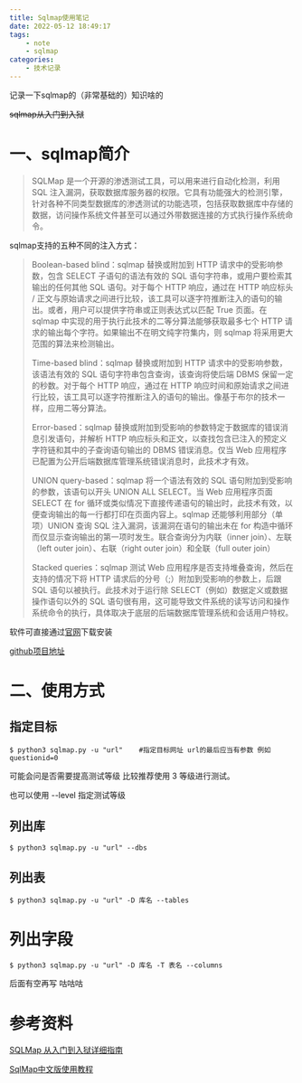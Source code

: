 ```yaml
---
title: Sqlmap使用笔记
date: 2022-05-12 18:49:17
tags:
    - note
    - sqlmap
categories:
    - 技术记录
---
```


记录一下sqlmap的（非常基础的）知识啥的

<!-- more -->

~~sqlmap从入门到入狱~~



# 一、sqlmap简介

> SQLMap 是一个开源的渗透测试工具，可以用来进行自动化检测，利用 SQL  注入漏洞，获取数据库服务器的权限。它具有功能强大的检测引擎，针对各种不同类型数据库的渗透测试的功能选项，包括获取数据库中存储的数据，访问操作系统文件甚至可以通过外带数据连接的方式执行操作系统命令。



sqlmap支持的五种不同的注入方式：

> Boolean-based blind：sqlmap 替换或附加到 HTTP 请求中的受影响参数，包含 SELECT 子语句的语法有效的 SQL 语句字符串，或用户要检索其输出的任何其他 SQL 语句。对于每个 HTTP 响应，通过在 HTTP 响应标头 / 正文与原始请求之间进行比较，该工具可以逐字符推断注入的语句的输出。或者，用户可以提供字符串或正则表达式以匹配 True 页面。在 sqlmap 中实现的用于执行此技术的二等分算法能够获取最多七个 HTTP 请求的输出每个字符。如果输出不在明文纯字符集内，则 sqlmap 将采用更大范围的算法来检测输出。
>
> Time-based blind：sqlmap 替换或附加到 HTTP 请求中的受影响参数，该语法有效的 SQL 语句字符串包含查询，该查询将使后端 DBMS 保留一定的秒数。对于每个 HTTP 响应，通过在 HTTP 响应时间和原始请求之间进行比较，该工具可以逐字符推断注入的语句的输出。像基于布尔的技术一样，应用二等分算法。
>
> Error-based：sqlmap 替换或附加到受影响的参数特定于数据库的错误消息引发语句，并解析 HTTP 响应标头和正文，以查找包含已注入的预定义字符链和其中的子查询语句输出的 DBMS 错误消息。仅当 Web 应用程序已配置为公开后端数据库管理系统错误消息时，此技术才有效。
>
> UNION query-based：sqlmap 将一个语法有效的 SQL 语句附加到受影响的参数，该语句以开头 UNION ALL SELECT。当 Web 应用程序页面 SELECT 在 for 循环或类似情况下直接传递语句的输出时，此技术有效，以便查询输出的每一行都打印在页面内容上。sqlmap 还能够利用部分（单项）UNION 查询 SQL 注入漏洞，该漏洞在语句的输出未在 for 构造中循环而仅显示查询输出的第一项时发生。联合查询分为内联（inner join）、左联（left outer join）、右联（right outer join）和全联（full outer join）
>
> Stacked queries：sqlmap 测试 Web 应用程序是否支持堆叠查询，然后在支持的情况下将 HTTP 请求后的分号（;）附加到受影响的参数上，后跟 SQL 语句以被执行。此技术对于运行除 SELECT（例如）数据定义或数据操作语句以外的 SQL 语句很有用，这可能导致文件系统的读写访问和操作系统命令的执行，具体取决于底层的后端数据库管理系统和会话用户特权。



软件可直接通过[官网](https://sqlmap.org/)下载安装

[github项目地址](https://github.com/sqlmapproject/sqlmap)



# 二、使用方式

## 指定目标

```shell
$ python3 sqlmap.py -u "url"	#指定目标网址 url的最后应当有参数 例如questionid=0
```

可能会问是否需要提高测试等级 比较推荐使用 3 等级进行测试。

也可以使用 --level 指定测试等级

## 列出库

```shell
$ python3 sqlmap.py -u "url" --dbs
```

## 列出表

```shell
$ python3 sqlmap.py -u "url" -D 库名 --tables
```

# 列出字段

```shell
$ python3 sqlmap.py -u "url" -D 库名 -T 表名 --columns
```



后面有空再写 咕咕咕



# 参考资料

[SQLMap 从入门到入狱详细指南](https://gitbook.cn/books/5ba8393639ea516190a9b8f8/index.html)

[SqlMap中文版使用教程](https://www.wangan.com/docs/1060)

